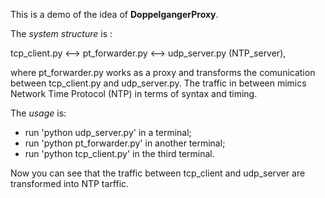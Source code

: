 This is a demo of the idea of **DoppelgangerProxy**.

The *system structure* is :

tcp_client.py  <--> pt_forwarder.py <--> udp_server.py (NTP_server), 

where pt_forwarder.py works as a proxy and transforms the comunication between tcp_client.py and udp_server.py. The traffic in between mimics Network Time Protocol (NTP) in terms of syntax and timing.

The *usage* is:
- run 'python udp_server.py' in a terminal;
- run 'python pt_forwarder.py' in another terminal;
- run 'python tcp_client.py' in the third terminal.

Now you can see that the traffic between tcp_client and udp_server are transformed into NTP tarffic.


